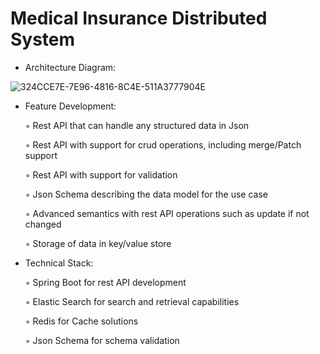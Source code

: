 # Medical Insurance Distributed System

- Architecture Diagram: 

![324CCE7E-7E96-4816-8C4E-511A3777904E](https://github.com/Rucha95/Medical-Insurance-Distributed-System/assets/91445710/9fb4245d-3d31-4e13-8871-823073f69bf2)

- Feature Development:

  ◦ Rest API that can handle any structured data in Json
  
  ◦ Rest API with support for crud operations, including merge/Patch support
  
  ◦ Rest API with support for validation
  
  ◦ Json Schema describing the data model for the use case
  
  ◦ Advanced semantics with rest API operations such as update if not changed
  
  ◦ Storage of data in key/value store

- Technical Stack:

  ◦ Spring Boot for rest API development

  ◦ Elastic Search for search and retrieval capabilities

  ◦ Redis for Cache solutions

  ◦ Json Schema for schema validation


